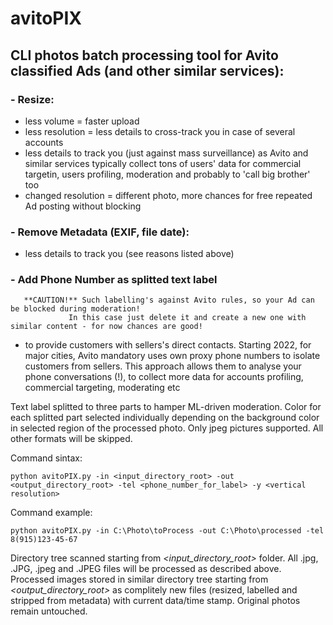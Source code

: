# avitoPIX
## CLI photos batch processing tool for Avito classified Ads (and other similar services):
### - **Resize:**
  * less volume = faster upload
  * less resolution = less details to cross-track you in case of several accounts
  * less details to track you (just against mass surveillance) as Avito and similar services typically collect tons of users' data for commercial targetin, users profiling, moderation and probably to 'call big brother' too
  * changed resolution = different photo, more chances for free repeated Ad posting without blocking
### - **Remove Metadata** (EXIF, file date):
  * less details to track you (see reasons listed above)
### - **Add Phone Number as splitted text label**
       **CAUTION!** Such labelling's against Avito rules, so your Ad can be blocked during moderation!
                 In this case just delete it and create a new one with similar content - for now chances are good!
  * to provide customers with sellers's direct contacts. Starting 2022, for major cities, Avito mandatory uses own proxy phone numbers to isolate customers from sellers. This approach allows them to analyse your phone conversations (!), to collect more data for accounts profiling, commercial targeting, moderating etc

Text label splitted to three parts to hamper ML-driven moderation.
Color for each splitted part selected individually depending on the background color in selected region of the processed photo.
Only jpeg pictures supported. All other formats will be skipped.

Command sintax:

`python avitoPIX.py -in <input_directory_root> -out <output_directory_root> -tel <phone_number_for_label> -y <vertical resolution>`

Command example:

`python avitoPIX.py -in C:\Photo\toProcess -out C:\Photo\processed -tel 8(915)123-45-67`

Directory tree scanned starting from _<input_directory_root>_ folder. 
All .jpg, .JPG, .jpeg and .JPEG files will be processed as described above.
Processed images stored in similar directory tree starting from _<output_directory_root>_ as complitely new files (resized, labelled and stripped from metadata) with current data/time stamp. Original photos remain untouched.

